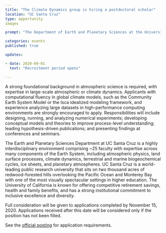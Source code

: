 ```yaml
---
title: "The Climate Dynamics group is hiring a postdoctoral scholar"
location: "UC Santa Cruz"
type: opportunity 
images

prompt: "The Department of Earth and Planetary Sciences at the University of California, Santa Cruz (UCSC) invites applications for a Postdoctoral Scholar in Climate Dynamics, under the direction of Professor Nicole Feldl. The postdoctoral scholar will conduct theoretical and computational studies of the changing global climate and atmospheric circulation. Research will investigate the relationship among circulation, clouds, and the hydrologic cycle across a range of time scales with a preferred focus on tropical and/or midlatitude dynamics. Project specifics will depend on the skills and interests of the successful applicant and may include such topics as the Hadley circulation, Intertropical Convergence Zone, and storm tracks."

categories: events
published: true

updates:

- date: 2020-09-01
  text: "Recruitment period opens"

---
```


A strong foundational background in atmospheric science is required, with expertise in large-scale atmospheric or climate dynamics. Applicants with computational fluency in global climate models, such as the Community Earth System Model or the Isca idealized modeling framework, and experience analyzing large datasets in high-performance computing environments are strongly encouraged to apply. Responsibilities will include designing, running, and analyzing numerical experiments; developing conceptual models and theories to improve process-level understanding; leading hypothesis-driven publications; and presenting findings at conferences and seminars.

The Earth and Planetary Sciences Department at UC Santa Cruz is a highly interdisciplinary environment comprising ~25 faculty with expertise across many components of the Earth System, including atmospheric physics, land surface processes, climate dynamics, terrestrial and marine biogeochemical cycles, ice sheets, and planetary atmospheres. UC Santa Cruz is a world-leading public research university that sits on two thousand acres of redwood-forested hills overlooking the Pacific Ocean and Monterey Bay with one of the most visually spectacular settings in higher education. The University of California is known for offering competitive retirement savings, health and family benefits, and has a strong institutional commitment to inclusive excellence and diversity.

Full consideration will be given to applications completed by November 15, 2020. Applications received after this date will be considered only if the position has not been filled.

See the [official posting](https://recruit.ucsc.edu/JPF00927) for application requirements.
 
